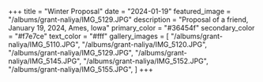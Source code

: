 
+++
title = "Winter Proposal"
date = "2024-01-19"
featured_image = "/albums/grant-naliya/IMG_5129.JPG"
description = "Proposal of a friend, January 19, 2024, Ames, Iowa"
primary_color = "#36454f"
secondary_color = "#f7e7ce"
text_color = "#fff"
gallery_images = [
"/albums/grant-naliya/IMG_5110.JPG",
"/albums/grant-naliya/IMG_5120.JPG",
"/albums/grant-naliya/IMG_5129.JPG",
"/albums/grant-naliya/IMG_5145.JPG",
"/albums/grant-naliya/IMG_5152.JPG",
"/albums/grant-naliya/IMG_5155.JPG",
]
+++
